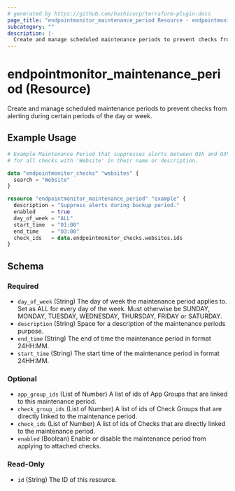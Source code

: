 ```yaml
---
# generated by https://github.com/hashicorp/terraform-plugin-docs
page_title: "endpointmonitor_maintenance_period Resource - endpointmonitor"
subcategory: ""
description: |-
  Create and manage scheduled maintenance periods to prevent checks from alerting during certain periods of the day or week.
---
```


# endpointmonitor_maintenance_period (Resource)

Create and manage scheduled maintenance periods to prevent checks from alerting during certain periods of the day or week.

## Example Usage

```terraform
# Example Maintenance Period that suppresses alerts between 01h and 03h every night 
# for all checks with 'Website' in their name or description.

data "endpointmonitor_checks" "websites" {
  search = "Website"
}

resource "endpointmonitor_maintenance_period" "example" {
  description = "Suppress alerts during backup period."
  enabled     = true
  day_of_week = "ALL"
  start_time  = "01:00"
  end_time    = "03:00"
  check_ids   = data.endpointmonitor_checks.websites.ids
}
```

<!-- schema generated by tfplugindocs -->
## Schema

### Required

- `day_of_week` (String) The day of week the maintenance period applies to. Set as ALL for every day of the week. Must otherwise be SUNDAY, MONDAY, TUESDAY, WEDNESDAY, THURSDAY, FRIDAY or SATURDAY.
- `description` (String) Space for a description of the maintenance periods purpose.
- `end_time` (String) The end of time the maintenance period in format 24HH:MM.
- `start_time` (String) The start time of the maintenance period in format 24HH:MM.

### Optional

- `app_group_ids` (List of Number) A list of ids of App Groups that are linked to this maintenance period.
- `check_group_ids` (List of Number) A list of ids of Check Groups that are directly linked to the maintenance period.
- `check_ids` (List of Number) A list of ids of Checks that are directly linked to the maintenance period.
- `enabled` (Boolean) Enable or disable the maintenance period from applying to attached checks.

### Read-Only

- `id` (String) The ID of this resource.


